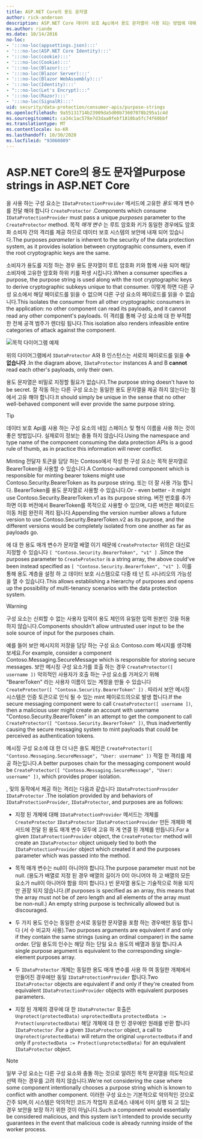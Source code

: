 ```yaml
---
title: ASP.NET Core의 용도 문자열
author: rick-anderson
description: ASP.NET Core 데이터 보호 Api에서 용도 문자열이 사용 되는 방법에 대해 알아봅니다.
ms.author: riande
ms.date: 10/14/2016
no-loc:
- ':::no-loc(appsettings.json):::'
- ':::no-loc(ASP.NET Core Identity):::'
- ':::no-loc(cookie):::'
- ':::no-loc(Cookie):::'
- ':::no-loc(Blazor):::'
- ':::no-loc(Blazor Server):::'
- ':::no-loc(Blazor WebAssembly):::'
- ':::no-loc(Identity):::'
- ":::no-loc(Let's Encrypt):::"
- ':::no-loc(Razor):::'
- ':::no-loc(SignalR):::'
uid: security/data-protection/consumer-apis/purpose-strings
ms.openlocfilehash: 9a55131714b23909da5d00b73607078b295a1c4d
ms.sourcegitcommit: ca34c1ac578e7d3daa0febf1810ba5fc74f60bbf
ms.translationtype: MT
ms.contentlocale: ko-KR
ms.lasthandoff: 10/30/2020
ms.locfileid: "93060809"
---
```

# <a name="purpose-strings-in-aspnet-core"></a><span data-ttu-id="be677-103">ASP.NET Core의 용도 문자열</span><span class="sxs-lookup"><span data-stu-id="be677-103">Purpose strings in ASP.NET Core</span></span>

<a name="data-protection-consumer-apis-purposes"></a>

<span data-ttu-id="be677-104">을 사용 하는 구성 요소는 `IDataProtectionProvider` 메서드에 고유한 *용도* 매개 변수를 전달 해야 합니다 `CreateProtector` .</span><span class="sxs-lookup"><span data-stu-id="be677-104">Components which consume `IDataProtectionProvider` must pass a unique *purposes* parameter to the `CreateProtector` method.</span></span> <span data-ttu-id="be677-105">목적 *매개 변수* 는 루트 암호화 키가 동일한 경우에도 암호화 소비자 간의 격리를 제공 하므로 데이터 보호 시스템의 보안에 내재 되어 있습니다.</span><span class="sxs-lookup"><span data-stu-id="be677-105">The purposes *parameter* is inherent to the security of the data protection system, as it provides isolation between cryptographic consumers, even if the root cryptographic keys are the same.</span></span>

<span data-ttu-id="be677-106">소비자가 용도를 지정 하는 경우 용도 문자열이 루트 암호화 키와 함께 사용 되어 해당 소비자에 고유한 암호화 하위 키를 파생 시킵니다.</span><span class="sxs-lookup"><span data-stu-id="be677-106">When a consumer specifies a purpose, the purpose string is used along with the root cryptographic keys to derive cryptographic subkeys unique to that consumer.</span></span> <span data-ttu-id="be677-107">이렇게 하면 다른 구성 요소에서 해당 페이로드를 읽을 수 없으며 다른 구성 요소의 페이로드를 읽을 수 없습니다.</span><span class="sxs-lookup"><span data-stu-id="be677-107">This isolates the consumer from all other cryptographic consumers in the application: no other component can read its payloads, and it cannot read any other component's payloads.</span></span> <span data-ttu-id="be677-108">이 격리를 통해 구성 요소에 대 한 부적합 한 전체 공격 범주가 렌더링 됩니다.</span><span class="sxs-lookup"><span data-stu-id="be677-108">This isolation also renders infeasible entire categories of attack against the component.</span></span>

![목적 다이어그램 예제](purpose-strings/_static/purposes.png)

<span data-ttu-id="be677-110">위의 다이어그램에서 `IDataProtector` A와 B 인스턴스는 서로의 페이로드를 읽을 **수 없습니다** .</span><span class="sxs-lookup"><span data-stu-id="be677-110">In the diagram above, `IDataProtector` instances A and B **cannot** read each other's payloads, only their own.</span></span>

<span data-ttu-id="be677-111">용도 문자열은 비밀로 지정할 필요가 없습니다.</span><span class="sxs-lookup"><span data-stu-id="be677-111">The purpose string doesn't have to be secret.</span></span> <span data-ttu-id="be677-112">잘 작동 하는 다른 구성 요소는 동일한 용도 문자열을 제공 하지 않는다는 점에서 고유 해야 합니다.</span><span class="sxs-lookup"><span data-stu-id="be677-112">It should simply be unique in the sense that no other well-behaved component will ever provide the same purpose string.</span></span>

>[!TIP]
> <span data-ttu-id="be677-113">데이터 보호 Api를 사용 하는 구성 요소의 네임 스페이스 및 형식 이름을 사용 하는 것이 좋은 방법입니다. 실제로이 정보는 충돌 하지 않습니다.</span><span class="sxs-lookup"><span data-stu-id="be677-113">Using the namespace and type name of the component consuming the data protection APIs is a good rule of thumb, as in practice this information will never conflict.</span></span>
>
><span data-ttu-id="be677-114">Minting 전달자 토큰을 담당 하는 Contoso에서 작성 한 구성 요소는 목적 문자열로 BearerToken을 사용할 수 있습니다.</span><span class="sxs-lookup"><span data-stu-id="be677-114">A Contoso-authored component which is responsible for minting bearer tokens might use Contoso.Security.BearerToken as its purpose string.</span></span> <span data-ttu-id="be677-115">또는 더 잘 사용 가능 합니다. BearerToken를 용도 문자열로 사용할 수 있습니다.</span><span class="sxs-lookup"><span data-stu-id="be677-115">Or - even better - it might use Contoso.Security.BearerToken.v1 as its purpose string.</span></span> <span data-ttu-id="be677-116">버전 번호를 추가 하면 이후 버전에서 BearerToken를 목적으로 사용할 수 있으며, 다른 버전은 페이로드 이동 처럼 완전히 격리 됩니다.</span><span class="sxs-lookup"><span data-stu-id="be677-116">Appending the version number allows a future version to use Contoso.Security.BearerToken.v2 as its purpose, and the different versions would be completely isolated from one another as far as payloads go.</span></span>

<span data-ttu-id="be677-117">에 대 한 용도 매개 변수가 문자열 배열 이기 때문에 `CreateProtector` 위의은 대신로 지정할 수 있습니다 `[ "Contoso.Security.BearerToken", "v1" ]` .</span><span class="sxs-lookup"><span data-stu-id="be677-117">Since the purposes parameter to `CreateProtector` is a string array, the above could've been instead specified as `[ "Contoso.Security.BearerToken", "v1" ]`.</span></span> <span data-ttu-id="be677-118">이를 통해 용도 계층을 설정 하 고 데이터 보호 시스템으로 다중 테 넌 트 시나리오의 가능성을 열 수 있습니다.</span><span class="sxs-lookup"><span data-stu-id="be677-118">This allows establishing a hierarchy of purposes and opens up the possibility of multi-tenancy scenarios with the data protection system.</span></span>

<a name="data-protection-contoso-purpose"></a>

>[!WARNING]
> <span data-ttu-id="be677-119">구성 요소는 신뢰할 수 없는 사용자 입력이 용도 체인의 유일한 입력 원본인 것을 허용 하지 않습니다.</span><span class="sxs-lookup"><span data-stu-id="be677-119">Components shouldn't allow untrusted user input to be the sole source of input for the purposes chain.</span></span>
>
><span data-ttu-id="be677-120">예를 들어 보안 메시지의 저장을 담당 하는 구성 요소 Contoso.com 메시지를 생각해 보세요.</span><span class="sxs-lookup"><span data-stu-id="be677-120">For example, consider a component Contoso.Messaging.SecureMessage which is responsible for storing secure messages.</span></span> <span data-ttu-id="be677-121">보안 메시징 구성 요소가를 호출 하는 경우 `CreateProtector([ username ])` 악의적인 사용자가 호출 하는 구성 요소를 가져오기 위해 "BearerToken" 라는 사용자 이름이 있는 계정을 만들 수 있습니다 `CreateProtector([ "Contoso.Security.BearerToken" ])` . 따라서 보안 메시징 시스템은 인증 토큰으로 인식 될 수 있는 mint 페이로드의으로 발생 합니다.</span><span class="sxs-lookup"><span data-stu-id="be677-121">If the secure messaging component were to call `CreateProtector([ username ])`, then a malicious user might create an account with username "Contoso.Security.BearerToken" in an attempt to get the component to call `CreateProtector([ "Contoso.Security.BearerToken" ])`, thus inadvertently causing the secure messaging system to mint payloads that could be perceived as authentication tokens.</span></span>
>
><span data-ttu-id="be677-122">메시징 구성 요소에 대 한 더 나은 용도 체인은 `CreateProtector([ "Contoso.Messaging.SecureMessage", "User: username" ])` 적절 한 격리를 제공 하는입니다.</span><span class="sxs-lookup"><span data-stu-id="be677-122">A better purposes chain for the messaging component would be `CreateProtector([ "Contoso.Messaging.SecureMessage", "User: username" ])`, which provides proper isolation.</span></span>

<span data-ttu-id="be677-123">, 및의 동작에서 제공 하는 격리는 다음과 같습니다 `IDataProtectionProvider` `IDataProtector` .</span><span class="sxs-lookup"><span data-stu-id="be677-123">The isolation provided by and behaviors of `IDataProtectionProvider`, `IDataProtector`, and purposes are as follows:</span></span>

* <span data-ttu-id="be677-124">지정 된 개체에 대해 `IDataProtectionProvider` 메서드는 개체를 `CreateProtector` `IDataProtector` `IDataProtectionProvider` 만든 개체와 메서드에 전달 된 용도 매개 변수 모두에 고유 하 게 연결 된 개체를 만듭니다.</span><span class="sxs-lookup"><span data-stu-id="be677-124">For a given `IDataProtectionProvider` object, the `CreateProtector` method will create an `IDataProtector` object uniquely tied to both the `IDataProtectionProvider` object which created it and the purposes parameter which was passed into the method.</span></span>

* <span data-ttu-id="be677-125">목적 매개 변수는 null이 아니어야 합니다.</span><span class="sxs-lookup"><span data-stu-id="be677-125">The purpose parameter must not be null.</span></span> <span data-ttu-id="be677-126">(용도가 배열로 지정 된 경우 배열의 길이가 0이 아니어야 하 고 배열의 모든 요소가 null이 아니어야 함을 의미 합니다.) 빈 문자열 용도는 기술적으로 허용 되지만 권장 되지 않습니다.</span><span class="sxs-lookup"><span data-stu-id="be677-126">(If purposes is specified as an array, this means that the array must not be of zero length and all elements of the array must be non-null.) An empty string purpose is technically allowed but is discouraged.</span></span>

* <span data-ttu-id="be677-127">두 가지 용도 인수는 동일한 순서로 동일한 문자열을 포함 하는 경우에만 동일 합니다 (서 수 비교자 사용).</span><span class="sxs-lookup"><span data-stu-id="be677-127">Two purposes arguments are equivalent if and only if they contain the same strings (using an ordinal comparer) in the same order.</span></span> <span data-ttu-id="be677-128">단일 용도의 인수는 해당 하는 단일 요소 용도의 배열과 동일 합니다.</span><span class="sxs-lookup"><span data-stu-id="be677-128">A single purpose argument is equivalent to the corresponding single-element purposes array.</span></span>

* <span data-ttu-id="be677-129">두 `IDataProtector` 개체는 동일한 용도 매개 변수를 사용 하 여 동일한 개체에서 만들어진 경우에만 동일 `IDataProtectionProvider` 합니다.</span><span class="sxs-lookup"><span data-stu-id="be677-129">Two `IDataProtector` objects are equivalent if and only if they're created from equivalent `IDataProtectionProvider` objects with equivalent purposes parameters.</span></span>

* <span data-ttu-id="be677-130">지정 된 개체의 경우에 대 한 `IDataProtector` 호출은 `Unprotect(protectedData)` `unprotectedData` `protectedData := Protect(unprotectedData)` 해당 개체에 대 한 인 경우에만 원래를 반환 합니다 `IDataProtector` .</span><span class="sxs-lookup"><span data-stu-id="be677-130">For a given `IDataProtector` object, a call to `Unprotect(protectedData)` will return the original `unprotectedData` if and only if `protectedData := Protect(unprotectedData)` for an equivalent `IDataProtector` object.</span></span>

> [!NOTE]
> <span data-ttu-id="be677-131">일부 구성 요소는 다른 구성 요소와 충돌 하는 것으로 알려진 목적 문자열을 의도적으로 선택 하는 경우를 고려 하지 않습니다.</span><span class="sxs-lookup"><span data-stu-id="be677-131">We're not considering the case where some component intentionally chooses a purpose string which is known to conflict with another component.</span></span> <span data-ttu-id="be677-132">이러한 구성 요소는 기본적으로 악의적인 것으로 간주 되며,이 시스템은 악의적인 코드가 작업자 프로세스 내에서 이미 실행 되 고 있는 경우 보안을 보장 하기 위한 것이 아닙니다.</span><span class="sxs-lookup"><span data-stu-id="be677-132">Such a component would essentially be considered malicious, and this system isn't intended to provide security guarantees in the event that malicious code is already running inside of the worker process.</span></span>
